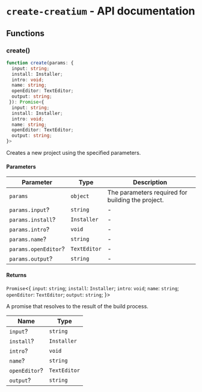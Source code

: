 # `create-creatium` - API documentation

## Functions

### create()

```ts
function create(params: {
  input: string;
  install: Installer;
  intro: void;
  name: string;
  openEditor: TextEditor;
  output: string;
 }): Promise<{
  input: string;
  install: Installer;
  intro: void;
  name: string;
  openEditor: TextEditor;
  output: string;
}>
```

Creates a new project using the specified parameters.

#### Parameters

| Parameter | Type | Description |
| ------ | ------ | ------ |
| `params` | `object` | The parameters required for building the project. |
| `params.input`? | `string` | - |
| `params.install`? | `Installer` | - |
| `params.intro`? | `void` | - |
| `params.name`? | `string` | - |
| `params.openEditor`? | `TextEditor` | - |
| `params.output`? | `string` | - |

#### Returns

`Promise`\<\{
  `input`: `string`;
  `install`: `Installer`;
  `intro`: `void`;
  `name`: `string`;
  `openEditor`: `TextEditor`;
  `output`: `string`;
 \}\>

A promise that resolves to the result of the build process.

| Name | Type |
| ------ | ------ |
| `input`? | `string` |
| `install`? | `Installer` |
| `intro`? | `void` |
| `name`? | `string` |
| `openEditor`? | `TextEditor` |
| `output`? | `string` |
